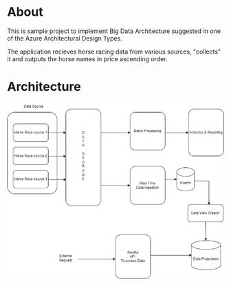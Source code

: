 # About 

This is sample project to implement Big Data Architecture suggested in one of the Azure Architectural Design Types.

The application recieves horse racing data from various sources, "collects" it and outputs the horse names in price ascending order.

# Architecture 

![Architecture Image](HorseRace.png)
